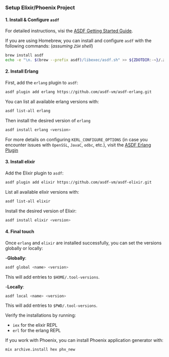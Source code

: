 ### Setup Elixir/Phoenix Project

#### 1. Install & Configure `asdf`

For detailed instructions, visi the [ASDF Getting Started Guide](https://asdf-vm.com/guide/getting-started.html).

If you are using Homebrew, you can install and configure `asdf` with the following commands:
(_assuming `ZSH` shell_)

```sh
brew install asdf
echo -e "\n. $(brew --prefix asdf)/libexec/asdf.sh" >> ${ZDOTDIR:-~}/.zshrc
```

#### 2. Install Erlang

First, add the `erlang` plugin to `asdf`:

```sh
asdf plugin add erlang https://github.com/asdf-vm/asdf-erlang.git
```

You can list all available erlang versions with:

```sh
asdf list-all erlang
```

Then install the desired version of `erlang`

```sh
asdf install erlang <version>
```

For more details on configuring `KERL_CONFIGURE_OPTIONS` (in case you encounter issues with `OpenSSL`, `JavaC`, `odbc`, etc.),
visit the [ASDF Erlang Plugin](https://github.com/asdf-vm/asdf-erlang)


#### 3. Install elixir

Add the Elixir plugin to `asdf`:

```sh
asdf plugin add elixir https://github.com/asdf-vm/asdf-elixir.git
```

List all available elixir versions with:

```sh
asdf list-all elixir
```

Install the desired version of Elixir:

```sh
asdf install elixir <version>
```

#### 4. Final touch

Once `erlang` and `elixir` are installed successfully, you can set the versions globally or locally:

-**Globally**:

```sh
asdf global <name> <version>
```

This will add entries to `$HOME/.tool-versions`.

-**Locally**:

```sh
asdf local <name> <version>
```

This will add entries to `$PWD/.tool-versions`.

Verify the installations by running:
- `iex` for the elixir REPL
- `erl` for the erlang REPL

If you work with Phoenix, you can install Phoenix application generator with:

```sh
mix archive.install hex phx_new
```
